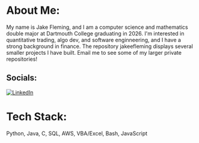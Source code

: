 # About Me:
My name is Jake Fleming, and I am a computer science and mathematics double major at Dartmouth College graduating in 2026. I'm interested in quantitative trading, algo dev, and software enginneering, and I have a strong background in finance. The repository jakeefleming displays several smaller projects I have built. Email me to see some of my larger private repositories!


## Socials:
[![LinkedIn](https://img.shields.io/badge/LinkedIn-%230077B5.svg?logo=linkedin&logoColor=white)](https://linkedin.com/in/jake-fleming-02824a25a/) 

# Tech Stack:
Python, Java, C, SQL, AWS, VBA/Excel, Bash, JavaScript
